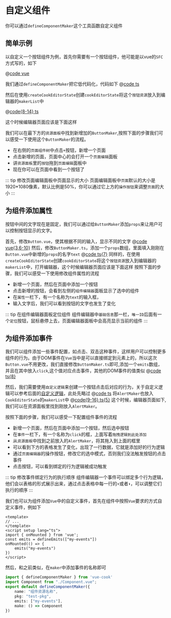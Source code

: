 # 自定义组件

你可以通过`defineComponentMaker`这个工具函数自定义组件

## 简单示例

以自定义一个按钮组件为例，首先你需要有一个按钮组件，他可能是以vue的`SFC`方式写的，如下

@[code vue](../../demos/test-pkg/components/button/Button.vue)

我们通过`defineComponentMaker`把它低代码化，代码如下
@[code ts](../../demos/test-pkg/components/button/index.ts)

然后在使用`createCookEditorState`创建`cookEditorState`将这个`按钮资源`放入到编辑器的`makerList`中

@[code{8-14} ts](../../demos/pages/custom-component.vue)

这个时候编辑器页面应该是下面这样

<iframe-demo src='/demos/custom-component'></iframe-demo>

我们可以在最下方的`资源面板`中找到新增加的`ButtonMaker`,按照下面的步骤我们可以感受一下使用这个`ButtonMaker`的流程。

- 在右侧的`页面组件树`中点击`+`按钮，新增一个页面
- 点击新增的页面，页面中心的会打开一个`页面编辑`面板
- 讲`资源面板`里的`按钮`拖到`页面编辑`面板中
- 现在你可以在页面中看到一个按钮了

::: tip 修改页面编辑面板中页面显示的大小
页面编辑面板中`页面`默认的大小是1920*1080像素，默认比例是50%，你可以通过它上方的`操作按钮`来调整`页面`的大小
:::

## 为组件添加属性

按钮中间的文字现在是固定，我们可以通过给`ButtonMaker`添加`props`来让用户可以控制按钮显示的文字。

首先，修改`Button.vue`，使其根据不同的输入，显示不同的文字
@[code vue{3,6-10}](../../demos/test-pkg/components/button-with-props/Button.vue)
然后，修改`ButtonMaker.ts`，添加一个`props`数组，里面填入刚刚在`Button.vue`中新增的`props`的名字`text`
@[code ts{7}](../../demos/test-pkg/components/button-with-props/index.ts)
同样的，在使用`createCookEditorState`创建`cookEditorState`将这个`按钮资源`放入到编辑器的`makerList`中，打开编辑器，这个时候编辑器页面应该是下面这样
<iframe-demo src='/demos/custom-component-with-props'></iframe-demo>
按照下面的步骤，我们可以感受一下使用修改组件属性的流程

- 新增一个页面，然后在页面中添加一个按钮
- 点击新增的按钮，会看到左侧的`组件编辑器`面板显示了选中的组件
- 在`属性`一栏下，有一个名称为`text`的输入框，
- 输入文字后，我们可以看到按钮的文字也发生了变化


::: tip 在组件编辑器面板定位组件
组件编辑器中`基础信息`那一栏，`唯一ID`后面有一个`定位`按钮，鼠标悬停上去，页面编辑器面板中会高亮显示当前的组件
:::

## 为组件添加事件

我们可以组件添加一些事件配置，如点击、双击这种事件，这样用户可以控制更多组件的行为。由于DOM事件在`Vue`当中是可以直接绑定到元素上的，所以这次`Button.vue`不用更改，我们直接修改`ButtonMaker.ts`即可,添加一个`emits`数组，并且在其中放入`click`,这个值对应点击事件，其他的DOM事件的值类似
@[code ts{8}](../../demos/test-pkg/components/button-with-dom-events/index.ts)

然后，我们需要使用`自定义逻辑`来创建一个按钮点击后对应的行为，关于自定义逻辑可以参考后面的[自定义逻辑](./custom-logic.md)，此处先略过
@[code ts](../../demos/test-pkg/logic/alert/index.ts)
将`AlertMaker`也放入`CookEditorState`的`makerList`中
@[code{9-16} ts{5}](../../demos/pages/custom-component-with-dom-events.vue)
这个时候，编辑器页面如下,我们可以在资源面板里找到刚放入`AlertMaker`。
<iframe-demo src='/demos/custom-component-with-dom-events'></iframe-demo>

按照下面的步骤，我们可以感受一下配置组件事件的流程

- 新增一个页面，然后在页面中添加一个按钮，然后选中按钮
- 在`事件`一栏下，有一个名称为`click`的框，上面写着`拖拽逻辑到此处添加`
- 从`资源面板`中找到之前放入的`AlertMaker`，将其拖入到上面的框里
- 可以看到下方的表格发生了变化，出现了一行数据，它就是添加好的行为逻辑
- 通过`页面编辑器`的操作按钮，修改它的选中模式，否则我们没法触发按钮的点击事件
- 点击按钮，可以看到绑定的行为逻辑被成功触发

::: tip 修改事件绑定行为的执行顺序
组件编辑器一个事件可以绑定多个行为逻辑，他们会以表格的形式展示出来，通过点击表格中每一行的`⬆️`或者`⬇️`，可以调整它们执行的顺序
:::

我们也可以为组件添加`Vue`中的自定义事件，首先在组件中按照`Vue`要求的方式自定义事件，例如下

```vue
<template>
// ...
</template>
<script setup lang="ts">
import { onMounted } from 'vue';
const emits = defineEmits(["my-events"])
onMounted(() => {
    emits("my-events")
})
</script>
```
然后，和之前类似，在`maker`中添加事件的名称即可
```ts
import { defineComponentMaker } from 'vue-cook'
import Component from "./Component.vue";
export default defineComponentMaker({
    name: "组件资源名称",
    pkg: "test-pkg",
    emits: ["my-events"],
    make: () => Component
})
```



